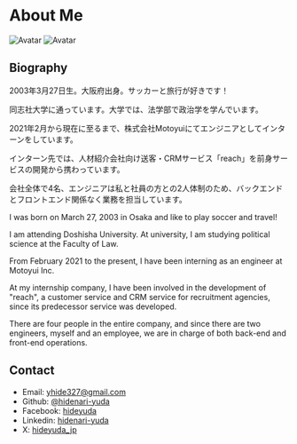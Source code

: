 # About Me

![Avatar](img/ui/profile.jpg)
![Avatar](img/ui/football.jpg)

## Biography

2003年3月27日生。大阪府出身。サッカーと旅行が好きです！

同志社大学に通っています。大学では、法学部で政治学を学んでいます。

2021年2月から現在に至るまで、株式会社Motoyuiにてエンジニアとしてインターンをしています。

インターン先では、人材紹介会社向け送客・CRMサービス「reach」を前身サービスの開発から携わっています。

会社全体で4名、エンジニアは私と社員の方との2人体制のため、バックエンドとフロントエンド関係なく業務を担当しています。

I was born on March 27, 2003 in Osaka and like to play soccer and travel!

I am attending Doshisha University. At university, I am studying political science at the Faculty of Law.

From February 2021 to the present, I have been interning as an engineer at Motoyui Inc.

At my internship company, I have been involved in the development of "reach", a customer service and CRM service for recruitment agencies, since its predecessor service was developed.

There are four people in the entire company, and since there are two engineers, myself and an employee, we are in charge of both back-end and front-end operations.

## Contact

- Email: [yhide327@gmail.com](mailto:yhide327@gmail.com)
- Github: [@hidenari-yuda](https://github.com/hidenari-yuda)
- Facebook: [hideyuda](https://www.facebook.com/hideyuda)
- Linkedin: [hidenari-yuda](https://www.linkedin.com/in/hidenari-yuda-212076266/)
- X: [hideyuda_jp](https://x.com/hideyuda_jp/)
